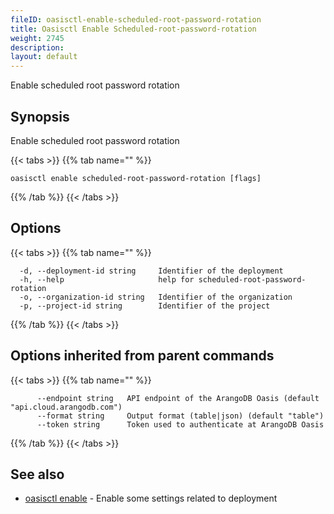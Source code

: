 ```yaml
---
fileID: oasisctl-enable-scheduled-root-password-rotation
title: Oasisctl Enable Scheduled-root-password-rotation
weight: 2745
description: 
layout: default
---
```

Enable scheduled root password rotation

## Synopsis

Enable scheduled root password rotation

{{< tabs >}}
{{% tab name="" %}}
```
oasisctl enable scheduled-root-password-rotation [flags]
```
{{% /tab %}}
{{< /tabs >}}

## Options

{{< tabs >}}
{{% tab name="" %}}
```
  -d, --deployment-id string     Identifier of the deployment
  -h, --help                     help for scheduled-root-password-rotation
  -o, --organization-id string   Identifier of the organization
  -p, --project-id string        Identifier of the project
```
{{% /tab %}}
{{< /tabs >}}

## Options inherited from parent commands

{{< tabs >}}
{{% tab name="" %}}
```
      --endpoint string   API endpoint of the ArangoDB Oasis (default "api.cloud.arangodb.com")
      --format string     Output format (table|json) (default "table")
      --token string      Token used to authenticate at ArangoDB Oasis
```
{{% /tab %}}
{{< /tabs >}}

## See also

* [oasisctl enable]()	 - Enable some settings related to deployment

